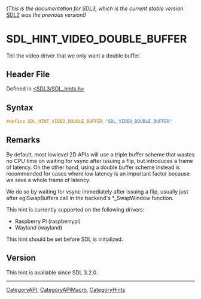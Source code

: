 ###### (This is the documentation for SDL3, which is the current stable version. [SDL2](https://wiki.libsdl.org/SDL2/) was the previous version!)
# SDL_HINT_VIDEO_DOUBLE_BUFFER

Tell the video driver that we only want a double buffer.

## Header File

Defined in [<SDL3/SDL_hints.h>](https://github.com/libsdl-org/SDL/blob/main/include/SDL3/SDL_hints.h)

## Syntax

```c
#define SDL_HINT_VIDEO_DOUBLE_BUFFER "SDL_VIDEO_DOUBLE_BUFFER"
```

## Remarks

By default, most lowlevel 2D APIs will use a triple buffer scheme that
wastes no CPU time on waiting for vsync after issuing a flip, but
introduces a frame of latency. On the other hand, using a double buffer
scheme instead is recommended for cases where low latency is an important
factor because we save a whole frame of latency.

We do so by waiting for vsync immediately after issuing a flip, usually
just after eglSwapBuffers call in the backend's *_SwapWindow function.

This hint is currently supported on the following drivers:

- Raspberry Pi (raspberrypi)
- Wayland (wayland)

This hint should be set before SDL is initialized.

## Version

This hint is available since SDL 3.2.0.

----
[CategoryAPI](CategoryAPI), [CategoryAPIMacro](CategoryAPIMacro), [CategoryHints](CategoryHints)

